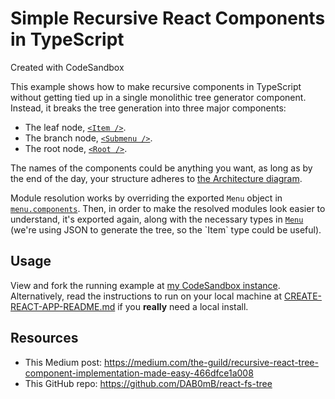 # Simple Recursive React Components in TypeScript
Created with CodeSandbox

This example shows how to make recursive components in TypeScript without getting tied up in a single monolithic tree generator component. Instead, it breaks the tree generation into three major components:

- The leaf node, [`<Item />`](./src/menu/components/MenuItem.tsx).
- The branch node, [`<Submenu />`](./src/menu/components/MenuSubmenu.tsx).
- The root node, [`<Root />`](./src/index.tsx).

The names of the components could be anything you want, as long as by the end of the day, your structure adheres to [the Architecture diagram](https://medium.com/the-guild/recursive-react-tree-component-implementation-made-easy-466dfce1a008#b5ba).

Module resolution works by overriding the exported `Menu` object in [`menu.components`](./src/menu/components/menu.components.ts). Then, in order to make the resolved modules look easier to understand, it's exported again, along with the necessary types in [`Menu`](./src/menu/Menu.ts`) (we're using JSON to generate the tree, so the `Item` type could be useful).

## Usage
View and fork the running example at [my CodeSandbox instance](https://codesandbox.io/s/github/andrewsantarin/Simple-Recursive-React-Components-in-TypeScript). Alternatively, read the instructions to run on your local machine at [CREATE-REACT-APP-README.md](./CREATE-REACT-APP-README.md) if you **really** need a local install.

## Resources

- This Medium post: https://medium.com/the-guild/recursive-react-tree-component-implementation-made-easy-466dfce1a008
- This GitHub repo: https://github.com/DAB0mB/react-fs-tree
